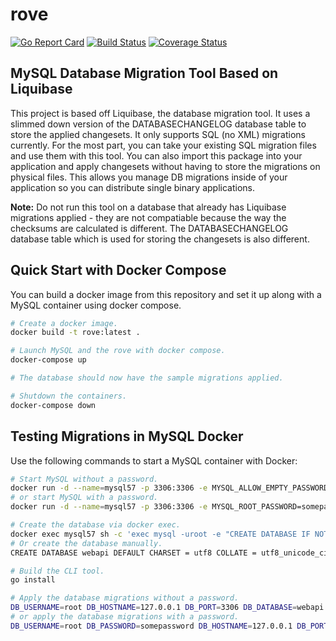 # rove

[![Go Report Card](https://goreportcard.com/badge/github.com/josephspurrier/rove)](https://goreportcard.com/report/github.com/josephspurrier/rove)
[![Build Status](https://travis-ci.org/josephspurrier/rove.svg)](https://travis-ci.org/josephspurrier/rove)
[![Coverage Status](https://coveralls.io/repos/github/josephspurrier/rove/badge.svg?branch=master&timestamp=20180923-01)](https://coveralls.io/github/josephspurrier/rove?branch=master)

## MySQL Database Migration Tool Based on Liquibase

This project is based off Liquibase, the database migration tool. It uses a slimmed down version of the DATABASECHANGELOG database table to store the applied changesets. It only supports SQL (no XML) migrations currently. For the most part, you can take your existing SQL migration files and use them with this tool. You can also import this package into your application and apply changesets without having to store the migrations on physical files. This allows you manage DB migrations inside of your application so you can distribute single binary applications.

**Note:** Do not run this tool on a database that already has Liquibase migrations applied - they are not compatiable because the way the checksums are calculated is different. The DATABASECHANGELOG database table which is used for storing the changesets is also different.

## Quick Start with Docker Compose

You can build a docker image from this repository and set it up along with a MySQL container using docker compose.

```bash
# Create a docker image.
docker build -t rove:latest .

# Launch MySQL and the rove with docker compose.
docker-compose up

# The database should now have the sample migrations applied.

# Shutdown the containers.
docker-compose down
```

## Testing Migrations in MySQL Docker

Use the following commands to start a MySQL container with Docker:

```bash
# Start MySQL without a password.
docker run -d --name=mysql57 -p 3306:3306 -e MYSQL_ALLOW_EMPTY_PASSWORD=yes mysql:5.7
# or start MySQL with a password.
docker run -d --name=mysql57 -p 3306:3306 -e MYSQL_ROOT_PASSWORD=somepassword mysql:5.7

# Create the database via docker exec.
docker exec mysql57 sh -c 'exec mysql -uroot -e "CREATE DATABASE IF NOT EXISTS webapi DEFAULT CHARSET = utf8mb4 COLLATE = utf8mb4_unicode_ci;"'
# Or create the database manually.
CREATE DATABASE webapi DEFAULT CHARSET = utf8 COLLATE = utf8_unicode_ci;

# Build the CLI tool.
go install

# Apply the database migrations without a password.
DB_USERNAME=root DB_HOSTNAME=127.0.0.1 DB_PORT=3306 DB_DATABASE=webapi rove migrate all testdata/success.sql
# or apply the database migrations with a password.
DB_USERNAME=root DB_PASSWORD=somepassword DB_HOSTNAME=127.0.0.1 DB_PORT=3306 DB_DATABASE=webapi rove migrate all testdata/success.sql
```